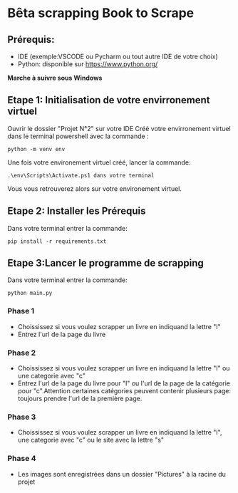 # Bêta scrapping Book to Scrape

## Prérequis:
- IDE (exemple:VSCODE ou Pycharm ou tout autre IDE de votre choix)
- Python: disponible sur https://www.python.org/

**Marche à suivre sous Windows**

## Etape 1: Initialisation de votre envirronement virtuel

Ouvrir le dossier "Projet N°2" sur votre IDE
Créé votre envirronement virtuel dans le terminal powershell avec la commande : 

`python -m venv env`

Une fois votre environement virtuel créé, lancer la commande:

`.\env\Scripts\Activate.ps1 dans votre terminal`

Vous vous retrouverez alors sur votre environement virtuel.

## Etape 2: Installer les Prérequis

Dans votre terminal entrer la commande:

`pip install -r requirements.txt`

## Etape 3:Lancer le programme de scrapping

Dans votre terminal entrer la commande:

`python main.py`

### Phase 1
 - Choississez si vous voulez scrapper un livre en indiquand la lettre "l"
 - Entrez l'url de la page du livre

### Phase 2 
 - Choississez si vous voulez scrapper un livre en indiquand la lettre "l" ou une categorie avec "c"
 - Entrez l'url de la page du livre pour "l" ou l'url de la page de la catégorie pour "c".Attention certaines catégories peuvent contenir plusieurs page: toujours prendre l'url de la première page. 

 ### Phase 3 
 - Choississez si vous voulez scrapper un livre en indiquand la lettre "l", une categorie avec "c" ou le site avec la lettre "s"

 ### Phase 4 
 - Les images sont enregistrées dans un dossier "Pictures" à la racine du projet
